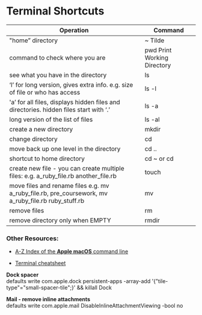 # Terminal Shortcuts

|Operation|Command|
|---|---|
|"home” directory|~ Tilde|
|command to check where you are|pwd Print Working Directory|
|see what you have in the directory|ls|
|‘l’ for long version, gives extra info. e.g. size of file or who has access|ls -l|
|'a’ for all files, displays hidden files and directories. hidden files start with ‘.’|ls -a|
|long version of the list of files|ls -al|
|create a new directory|mkdir|
|change directory|cd|
|move back up one level in the directory|cd ..|
|shortcut to home directory|cd ~ or cd|
|create new file - you can create multiple files: e.g. a_ruby_file.rb another_file.rb|touch|
|move files and rename files e.g. mv a_ruby_file.rb, pre_coursework, mv a_ruby_file.rb ruby_stuff.rb|mv|
|remove files|rm|
|remove directory only when EMPTY|rmdir|


### Other Resources:  
- [A-Z Index of the **Apple macOS** command line](https://ss64.com/osx/)

- [Terminal cheatsheet](https://github.com/0nn0/terminal-mac-cheatsheet) 


**Dock spacer**   
defaults write com.apple.dock persistent-apps -array-add '{"tile-type"="small-spacer-tile";}' && killall Dock

**Mail - remove inline attachments**   
defaults write com.apple.mail DisableInlineAttachmentViewing -bool no